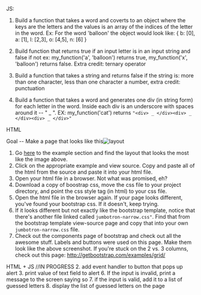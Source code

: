 JS:

1. Build a function that takes a word and coverts to an object where the keys are the letters and the values is an array of the indices of the letter in the word. Ex: For the word 'balloon' the object would look like:
{ b: [0],
  a: [1],
  l: [2,3],
  o: [4,5],
  n: [6]
 }

2. Build function that returns true if an input letter is in an input string and false if not
ex: my_function('a', 'balloon') returns true, my_function('x', 'balloon') returns false. Extra credit: ternary operator

3. Build a function that takes a string and returns false if the string is:
  more than one character,
  less than one character
  a number,
  extra credit: punctuation

4. Build a function that takes a word and generates one div (in string form) for each letter in the word. Inside each div is an underscore with spaces around it -- " _ ". EX: my_function('cat') returns `"<div> _ </div><div> _ </div><div> _ </div>"`



HTML

Goal -- Make a page that looks like this![layout](http://i.imgur.com/hrXTtXc.png)

1. Go [here](http://getbootstrap.com/getting-started/) to the example section and find the layout that looks the most like the image above.
2. Click on the appropriate example and view source. Copy and paste all of the html from the source and paste it into your html file.
3. Open your html file in a browser. Not what was promised, eh?
3. Download a copy of boostrap css, move the css file to your project directory, and point the css style tag (in html) to your css file. 
4. Open the html file in the browser again. If your page looks different, you've found your bootstrap css. If it doesn't, keep trying.
5. If it looks different but not exactly like the bootstrap template, notice that there's another file linked called `jumbotron-narrow.css"`. Find that from the bootstrap template view-source page and copy that into your own `jumbotron-narrow.css` file. 
6. Check out the components page of bootstrap and check out all the awesome stuff. Labels and buttons were used on this page. Make them look like the above screenshot. If you're stuck on the 2 vs. 3 columns, check out this page: http://getbootstrap.com/examples/grid/

HTML + JS
//IN PROGRESS
2. add event handler to button that pops up alert
3. print value of text field to alert
6. If the input is invalid, print a message to the screen saying so
7. if the input is valid, add it to a list of guessed letters
8. display the list of guessed letters on the page

